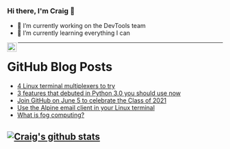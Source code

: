 ### Hi there, I'm Craig 👋

<!--
**CraigTeelFugro/CraigTeelFugro** is a ✨ _special_ ✨ repository because its `README.md` (this file) appears on your GitHub profile.

Here are some ideas to get you started:
-->

- 🔭 I’m currently working on the DevTools team
- 🌱 I’m currently learning everything I can

[<img align="left" alt="Craig Teel | LinkedIn" width="22px" src="https://cdn.jsdelivr.net/npm/simple-icons@v3/icons/linkedin.svg" />][linkedin]

---

# GitHub Blog Posts

<!-- BLOG-POST-LIST:START -->
- [4 Linux terminal multiplexers to try](https://opensource.com/article/21/5/linux-terminal-multiplexer)
- [3 features that debuted in Python 3.0 you should use now](https://opensource.com/article/21/5/python-30-features)
- [Join GitHub on June 5 to celebrate the Class of 2021](https://github.blog/2021-05-11-join-github-june-5-celebrate-class-of-2021/)
- [Use the Alpine email client in your Linux terminal](https://opensource.com/article/21/5/alpine-linux-email)
- [What is fog computing?](https://opensource.com/article/21/5/fog-computing)
<!-- BLOG-POST-LIST:END -->

## [![Craig's github stats](https://github-readme-stats.vercel.app/api?username=craigteelfugro)](https://github.com/anuraghazra/github-readme-stats)


[linkedin]: https://linkedin.com/in/craig-teel-b8786771
